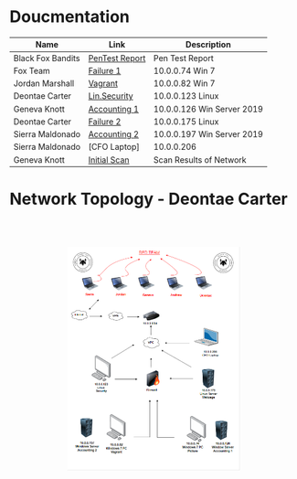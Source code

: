 # Doucmentation

| Name        |Link           |Description  |
| ------------- |-------------| -----|
| Black Fox Bandits | [PenTest Report](https://github.com/Black-Fox-Bandits/Doucmentation/blob/main/401d6-Team%232-Pentest%20Report.pdf) | Pen Test Report |
| Fox Team | [Failure 1]() | 10.0.0.74 Win 7 |
| Jordan Marshall | [Vagrant](https://github.com/Black-Fox-Bandits/Doucmentation/blob/main/10.0.0.82%20Win7.pdf) |  10.0.0.82 Win 7 |
| Deontae Carter | [Lin.Security](https://github.com/Black-Fox-Bandits/Doucmentation/blob/main/10.0.0.123Lin.pdf) | 10.0.0.123 Linux |
| Geneva Knott | [Accounting 1](https://github.com/Black-Fox-Bandits/Doucmentation/blob/main/10.0.0.126%20WinServer.pdf) | 10.0.0.126 Win Server 2019 |
| Deontae Carter | [Failure 2]() | 10.0.0.175 Linux |
| Sierra Maldonado | [Accounting 2](https://github.com/Black-Fox-Bandits/Doucmentation/blob/main/10.0.0.197Win%20Server.pdf) | 10.0.0.197 Win Server 2019 |
| Sierra Maldonado | [CFO Laptop] | 10.0.0.206|
| Geneva Knott | [Initial Scan](https://github.com/Black-Fox-Bandits/Doucmentation/blob/main/Initial%20scan%20.pdf) | Scan Results of Network


# Network Topology - Deontae Carter
</br>
</br>
<p align="center"> 
<a href="https://github.com/Black-Fox-Bandits/Doucmentation/blob/main/NT.png"><img src="https://github.com/Black-Fox-Bandits/Doucmentation/blob/main/NT.png" width="60%" height="60%"/></a>
<p align="left">
   <br>
  <br>
   <br> 
   <br> 
   <br>
    <br>
     <br> 
     <br>
      <br>
       <br>
        <br>
 <br>
